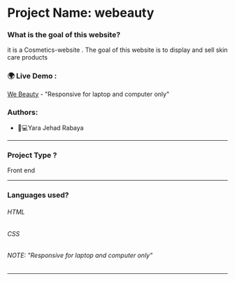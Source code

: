 # Project Name: webeauty

### What is the goal of this website?
it is a Cosmetics-website .
The goal of this website is to display and sell skin care products
### 🌍 Live Demo :
[We Beauty](webeauty-rab.netlify.app) - "Responsive for laptop and computer only"
### Authors:
* 	👩💻Yara Jehad Rabaya
_______________________________________________________________________________________________________________________
### Project Type ?
Front end 
______________________________________________________________________________________________________________________
### Languages used?
###### HTML
###### CSS
###### NOTE: "Responsive for laptop and computer only"
_______________________________________________________________________________________________________________________

